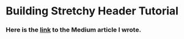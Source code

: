 <h1>Building Stretchy Header Tutorial</h1>

<h3>Here is the
<a href="https://medium.com/@edcarril/breaking-down-the-twitter-profile-
screen-part-ii-stretchy-header-ios-swift-4-cd6f3338168d">link</a> to the Medium article I wrote. </h3>

